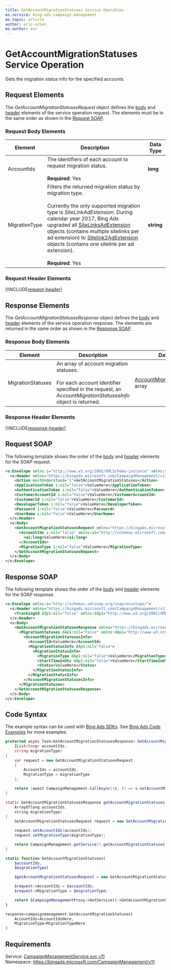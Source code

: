 ```yaml
---
title: GetAccountMigrationStatuses Service Operation
ms.service: bing-ads-campaign-management
ms.topic: article
author: eric-urban
ms.author: eur
---
```

# GetAccountMigrationStatuses Service Operation
Gets the migration status info for the specified accounts.

## <a name="request"></a>Request Elements
The *GetAccountMigrationStatusesRequest* object defines the [body](#request-body) and [header](#request-header) elements of the service operation request. The elements must be in the same order as shown in the [Request SOAP](#request-soap). 

### <a name="request-body"></a>Request Body Elements

|Element|Description|Data Type|
|-----------|---------------|-------------|
|<a name="accountids"></a>AccountIds|The identifiers of each account to request migration status.<br/><br/>**Required**: Yes|**long**|
|<a name="migrationtype"></a>MigrationType|Filters the returned migration status by migration type.<br/><br/>Currently the only supported migration type is *SiteLinkAdExtension*. During calendar year 2017, Bing Ads upgraded all [SiteLinksAdExtension](../campaign-management/sitelinksadextension.md) objects (contains multiple sitelinks per ad extension) to [Sitelink2AdExtension](../campaign-management/sitelink2adextension.md) objects (contains one sitelink per ad extension).<br/><br/>**Required**: Yes|**string**|

### <a name="request-header"></a>Request Header Elements
[!INCLUDE[request-header](./includes/request-header.md)]

## <a name="response"></a>Response Elements
The *GetAccountMigrationStatusesResponse* object defines the [body](#response-body) and [header](#response-header) elements of the service operation response. The elements are returned in the same order as shown in the [Response SOAP](#response-soap).

### <a name="response-body"></a>Response Body Elements

|Element|Description|Data Type|
|-----------|---------------|-------------|
|<a name="migrationstatuses"></a>MigrationStatuses|An array of account migration statuses.<br /><br />For each account identifier specified in the request, an *AccountMigrationStatusesInfo* object is returned.|[AccountMigrationStatusesInfo](accountmigrationstatusesinfo.md) array|

### <a name="response-header"></a>Response Header Elements
[!INCLUDE[response-header](./includes/response-header.md)]

## <a name="request-soap"></a>Request SOAP
The following template shows the order of the [body](#request-body) and [header](#request-header) elements for the SOAP request.

```xml
<s:Envelope xmlns:i="http://www.w3.org/2001/XMLSchema-instance" xmlns:s="http://schemas.xmlsoap.org/soap/envelope/">
  <s:Header xmlns="https://bingads.microsoft.com/CampaignManagement/v11">
    <Action mustUnderstand="1">GetAccountMigrationStatuses</Action>
    <ApplicationToken i:nil="false">ValueHere</ApplicationToken>
    <AuthenticationToken i:nil="false">ValueHere</AuthenticationToken>
    <CustomerAccountId i:nil="false">ValueHere</CustomerAccountId>
    <CustomerId i:nil="false">ValueHere</CustomerId>
    <DeveloperToken i:nil="false">ValueHere</DeveloperToken>
    <Password i:nil="false">ValueHere</Password>
    <UserName i:nil="false">ValueHere</UserName>
  </s:Header>
  <s:Body>
    <GetAccountMigrationStatusesRequest xmlns="https://bingads.microsoft.com/CampaignManagement/v11">
      <AccountIds i:nil="false" xmlns:a1="http://schemas.microsoft.com/2003/10/Serialization/Arrays">
        <a1:long>ValueHere</a1:long>
      </AccountIds>
      <MigrationType i:nil="false">ValueHere</MigrationType>
    </GetAccountMigrationStatusesRequest>
  </s:Body>
</s:Envelope>
```

## <a name="response-soap"></a>Response SOAP
The following template shows the order of the [body](#response-body) and [header](#response-header) elements for the SOAP response.

```xml
<s:Envelope xmlns:s="http://schemas.xmlsoap.org/soap/envelope/">
  <s:Header xmlns="https://bingads.microsoft.com/CampaignManagement/v11">
    <TrackingId d3p1:nil="false" xmlns:d3p1="http://www.w3.org/2001/XMLSchema-instance">ValueHere</TrackingId>
  </s:Header>
  <s:Body>
    <GetAccountMigrationStatusesResponse xmlns="https://bingads.microsoft.com/CampaignManagement/v11">
      <MigrationStatuses d4p1:nil="false" xmlns:d4p1="http://www.w3.org/2001/XMLSchema-instance">
        <AccountMigrationStatusesInfo>
          <AccountId>ValueHere</AccountId>
          <MigrationStatusInfo d4p1:nil="false">
            <MigrationStatusInfo>
              <MigrationType d4p1:nil="false">ValueHere</MigrationType>
              <StartTimeInUtc d4p1:nil="false">ValueHere</StartTimeInUtc>
              <Status>ValueHere</Status>
            </MigrationStatusInfo>
          </MigrationStatusInfo>
        </AccountMigrationStatusesInfo>
      </MigrationStatuses>
    </GetAccountMigrationStatusesResponse>
  </s:Body>
</s:Envelope>
```

## <a name="example"></a>Code Syntax
The example syntax can be used with [Bing Ads SDKs](~/guides/client-libraries.md). See [Bing Ads Code Examples](~/guides/code-examples.md) for more examples.
```csharp
protected async Task<GetAccountMigrationStatusesResponse> GetAccountMigrationStatusesAsync(
	IList<long> accountIds,
	string migrationType)
{
	var request = new GetAccountMigrationStatusesRequest
	{
		AccountIds = accountIds,
		MigrationType = migrationType
	};

	return (await CampaignManagement.CallAsync((s, r) => s.GetAccountMigrationStatusesAsync(r), request));
}
```
```java
static GetAccountMigrationStatusesResponse getAccountMigrationStatuses(
	ArrayOflong accountIds,
	string migrationType)
{
	GetAccountMigrationStatusesRequest request = new GetAccountMigrationStatusesRequest();

	request.setAccountIds(accountIds);
	request.setMigrationType(migrationType);

	return CampaignManagement.getService().getAccountMigrationStatuses(request);
}
```
```php
static function GetAccountMigrationStatuses(
	$accountIds,
	$migrationType)

	$getAccountMigrationStatusesRequest = new GetAccountMigrationStatusesRequest();

	$request->AccountIds = $accountIds;
	$request->MigrationType = $migrationType;

	return $CampaignManagementProxy->GetService()->GetAccountMigrationStatuses($request);
}
```
```python
response=campaignmanagement.GetAccountMigrationStatuses(
	AccountIds=AccountIdsHere,
	MigrationType=MigrationTypeHere
)
```

## Requirements
Service: [CampaignManagementService.svc v11](https://campaign.api.bingads.microsoft.com/Api/Advertiser/CampaignManagement/v11/CampaignManagementService.svc)  
Namespace: https://bingads.microsoft.com/CampaignManagement/v11  

